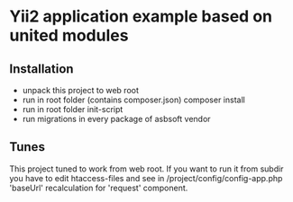 
Yii2 application example based on united modules
================================================

Installation
------------
- unpack this project to web root
- run in root folder (contains composer.json)
    composer install
- run in root folder init-script
- run migrations in every package of asbsoft vendor

Tunes
-----
This project tuned to work from web root.
If you want to run it from subdir you have to edit htaccess-files
and see in /project/config/config-app.php 'baseUrl' recalculation for 'request' component.

